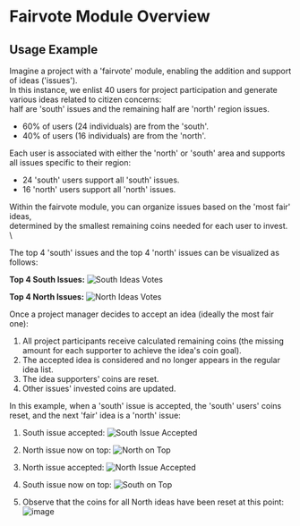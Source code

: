# Fairvote Module Overview

## Usage Example

Imagine a project with a 'fairvote' module, enabling the addition and support of ideas ('issues'). \
In this instance, we enlist 40 users for project participation and generate various ideas related to citizen concerns: \
half are 'south' issues and the remaining half are 'north' region issues.

- 60% of users (24 individuals) are from the 'south'.
- 40% of users (16 individuals) are from the 'north'.

Each user is associated with either the 'north' or 'south' area and supports all issues specific to their region:
- 24 'south' users support all 'south' issues.
- 16 'north' users support all 'north' issues.

Within the fairvote module, you can organize issues based on the 'most fair' ideas, \
determined by the smallest remaining coins needed for each user to invest. \

The top 4 'south' issues and the top 4 'north' issues can be visualized as follows:

**Top 4 South Issues:**
![South Ideas Votes](https://github.com/ariel-research/adhocracy-plus/assets/73301483/267ba19e-00ef-4587-a030-182346dd3078)

**Top 4 North Issues:**
![North Ideas Votes](https://github.com/ariel-research/adhocracy-plus/assets/73301483/d10bece9-caf5-4c62-a763-d2daa062e9c5)

Once a project manager decides to accept an idea (ideally the most fair one):

1. All project participants receive calculated remaining coins (the missing amount for each supporter to achieve the idea's coin goal).
2. The accepted idea is considered and no longer appears in the regular idea list.
3. The idea supporters' coins are reset.
4. Other issues' invested coins are updated.

In this example, when a 'south' issue is accepted, the 'south' users' coins reset, and the next 'fair' idea is a 'north' issue:

1. South issue accepted:
![South Issue Accepted](https://github.com/ariel-research/adhocracy-plus/assets/73301483/33fa1136-e6a8-4b6f-9768-1b584d3e84d6)

2. North issue now on top:
![North on Top](https://github.com/ariel-research/adhocracy-plus/assets/73301483/0f11620f-4c95-45be-88b8-172450e32248)

3. North issue accepted:
![North Issue Accepted](https://github.com/ariel-research/adhocracy-plus/assets/73301483/d744d94b-e4d3-4be5-a7fc-b442b1478c84)

4. South issue now on top:
![South on Top](https://github.com/ariel-research/adhocracy-plus/assets/73301483/2ae89a89-b884-4f3e-9665-09621ee50fbc)

5. Observe that the coins for all North ideas have been reset at this point:
![image](https://github.com/ariel-research/adhocracy-plus/assets/73301483/8e82f69a-9faf-42e8-9835-4e2ede679026)

